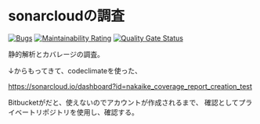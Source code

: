 # sonarcloudの調査


[![Bugs](https://sonarcloud.io/api/project_badges/measure?project=nakaike_coverage_report_creation_test&metric=bugs)](https://sonarcloud.io/dashboard?id=nakaike_coverage_report_creation_test)
[![Maintainability Rating](https://sonarcloud.io/api/project_badges/measure?project=nakaike_coverage_report_creation_test&metric=sqale_rating)](https://sonarcloud.io/dashboard?id=nakaike_coverage_report_creation_test)
[![Quality Gate Status](https://sonarcloud.io/api/project_badges/measure?project=nakaike_coverage_report_creation_test&metric=alert_status)](https://sonarcloud.io/dashboard?id=nakaike_coverage_report_creation_test)



静的解析とカバレージの調査。

↓からもってきて、codeclimateを使った、

https://sonarcloud.io/dashboard?id=nakaike_coverage_report_creation_test

Bitbucketがだと、使えないのでアカウントが作成されるまで、
確認としてプライベートリポジトリを使用し、確認する。

